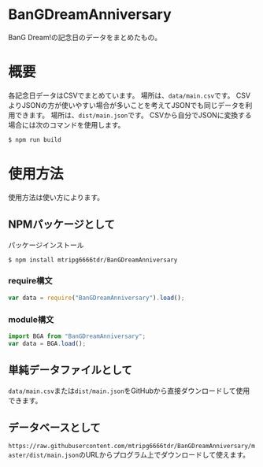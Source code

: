 # BanGDreamAnniversary 
BanG Dream!の記念日のデータをまとめたもの。

# 概要
各記念日データはCSVでまとめています。
場所は、`data/main.csv`です。
CSVよりJSONの方が使いやすい場合が多いことを考えてJSONでも同じデータを利用できます。
場所は、`dist/main.json`です。
CSVから自分でJSONに変換する場合には次のコマンドを使用します。
```bash
$ npm run build
```
# 使用方法
使用方法は使い方によります。
## NPMパッケージとして
パッケージインストール
```
$ npm install mtripg6666tdr/BanGDreamAnniversary
```
### require構文
```javascript
var data = require("BanGDreamAnniversary").load();
```
### module構文
```javascript
import BGA from "BanGDreamAnniversary";
var data = BGA.load();
```
## 単純データファイルとして
`data/main.csv`または`dist/main.json`をGitHubから直接ダウンロードして使用できます。
## データベースとして
`https://raw.githubusercontent.com/mtripg6666tdr/BanGDreamAnniversary/master/dist/main.json`のURLからプログラム上でダウンロードして使えます。